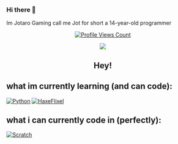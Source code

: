 ### Hi there 👋
Im Jotaro Gaming call me Jot for short a 14-year-old programmer
<a href="https://github.com/Jotaro-Gaming">
<p align="center">
  <img src="https://komarev.com/ghpvc/?username=Jotaro-Gaming" alt="Profile Views Count">
</p>
</a>

<p align="center">
  <img src="https://github-readme-stats.vercel.app/api/?username=Jotaro-Gaming&title_color=4F8CC9&text_color=9f9f9f&show_icons=true&bg_color=00000000&hide_border=true&icon_color=4F8CC9&hide_title=true&count_private=true" />
</p>

<h2 align="center">Hey!</h2>

## what im currently learning (and can code):

[![Python](https://upload.wikimedia.org/wikipedia/commons/c/c3/Python-logo-notext.svg)](https://python.org)
[![HaxeFlixel](https://avatars.githubusercontent.com/u/4309553?s=100&v=4)](https://haxeflixel.com/)

## what i can currently code in (perfectly):

[![Scratch](https://en.scratch-wiki.info/w/images/Logo.png)](https://scratch.mit.edu)
